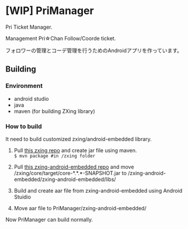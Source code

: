 # [WIP] PriManager
Pri Ticket Manager.

Management Pri☆Chan Follow/Coorde ticket.

フォロワーの管理とコーデ管理を行うためのAndroidアプリを作っています。

## Building
### Environment
- android studio
- java
- maven (for building ZXing library)

### How to build
It need to build customized zxing/android-embedded library.

1. Pull [this zxing repo](https://github.com/Khromium/zxing) and create jar file using maven.  
`$ mvn package #in /zxing folder`

2. Pull [this zxing-android-embedded repo](https://github.com/Khromium/zxing-android-embedded) and move /zxing/core/target/core-\*.\*.\*-SNAPSHOT.jar to /zxing-android-embedded/zxing-android-embedded/libs/ 

3. Build and create aar file from zxing-android-embedded using Android Stuidio

4. Move aar file to PriManager/zxing-android-embedded/


Now PriManager can build normally.
